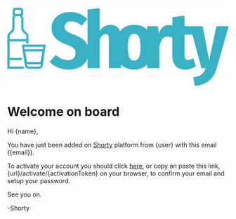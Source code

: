 ![Shorty Logo](./logo.svg)

# Welcome on board

Hi {name},

You have just been added on [Shorty]({url}) platform from {user} with this email ({email}).

To activate your account you should click [here]({url}/activate/{activationToken}), or copy an paste this link,
{url}/activate/{activationToken} on your browser, to confirm your email and setup your password.  

See you on.

-Shorty
